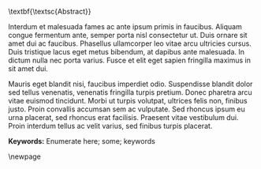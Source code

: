 <!-- Abstract -->
<!--
É a tradução do resumo para a língua inglesa, com a finalidade de facilitar a divulgação do trabalho em nível internacional, ou a tradução para o português, caso a língua dominante seja outra. Deverá ter, no máximo, 500 palavras e indicar, ao final, as key words.
-->
<!-- Do not use headings in front-matter section will be processed into TOC, as it will be processed into TOC -->
\textbf{\textsc{Abstract}}

Interdum et malesuada fames ac ante ipsum primis in faucibus. Aliquam congue fermentum ante, semper porta nisl consectetur ut. Duis ornare sit amet dui ac faucibus. Phasellus ullamcorper leo vitae arcu ultricies cursus. Duis tristique lacus eget metus bibendum, at dapibus ante malesuada. In dictum nulla nec porta varius. Fusce et elit eget sapien fringilla maximus in sit amet dui.

Mauris eget blandit nisi, faucibus imperdiet odio. Suspendisse blandit dolor sed tellus venenatis, venenatis fringilla turpis pretium. Donec pharetra arcu vitae euismod tincidunt. Morbi ut turpis volutpat, ultrices felis non, finibus justo. Proin convallis accumsan sem ac vulputate. Sed rhoncus ipsum eu urna placerat, sed rhoncus erat facilisis. Praesent vitae vestibulum dui. Proin interdum tellus ac velit varius, sed finibus turpis placerat.

**Keywords:** Enumerate here; some; keywords
<!-- Use the \newpage command to force a new page -->

\newpage



